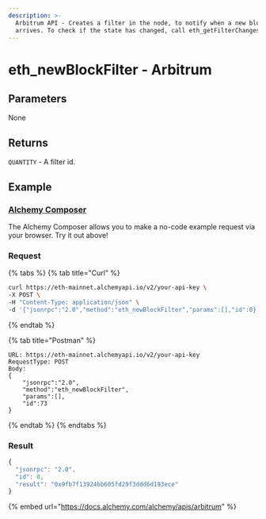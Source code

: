 ```yaml
---
description: >-
  Arbitrum API - Creates a filter in the node, to notify when a new block
  arrives. To check if the state has changed, call eth_getFilterChanges.
---
```


# eth\_newBlockFilter - Arbitrum

## **Parameters**

None

## **Returns**

`QUANTITY` - A filter id.

## Example

### [Alchemy Composer](https://composer.alchemyapi.io/?composer\_state=%7B%22chain%22%3A1%2C%22network%22%3A201%2C%22methodName%22%3A%22eth\_newBlockFilter%22%2C%22paramValues%22%3A%5B%5D%7D)

The Alchemy Composer allows you to make a no-code example request via your browser. Try it out above!

### Request

{% tabs %}
{% tab title="Curl" %}
```bash
curl https://eth-mainnet.alchemyapi.io/v2/your-api-key \
-X POST \
-H "Content-Type: application/json" \
-d '{"jsonrpc":"2.0","method":"eth_newBlockFilter","params":[],"id":0}'
```
{% endtab %}

{% tab title="Postman" %}
```http
URL: https://eth-mainnet.alchemyapi.io/v2/your-api-key
RequestType: POST
Body: 
{
    "jsonrpc":"2.0",
    "method":"eth_newBlockFilter",
    "params":[],
    "id":73
}
```
{% endtab %}
{% endtabs %}

### Result

```javascript
{
  "jsonrpc": "2.0",
  "id": 0,
  "result": "0x9fb7f13924bb605fd29f3ddd6d193ece"
}
```

{% embed url="https://docs.alchemy.com/alchemy/apis/arbitrum" %}
